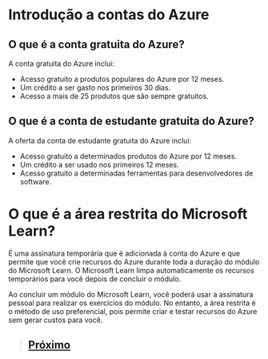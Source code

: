 # Introdução a contas do Azure


## O que é a conta gratuita do Azure?

A conta gratuita do Azure inclui:

* Acesso gratuito a produtos populares do Azure por 12 meses.
* Um crédito a ser gasto nos primeiros 30 dias.
* Acesso a mais de 25 produtos que são sempre gratuitos.


## O que é a conta de estudante gratuita do Azure?

A oferta da conta de estudante gratuita do Azure inclui:

* Acesso gratuito a determinados produtos do Azure por 12 meses.
* Um crédito a ser usado nos primeiros 12 meses.
* Acesso gratuito a determinadas ferramentas para desenvolvedores de software.

# O que é a área restrita do Microsoft Learn?

É uma assinatura temporária que é adicionada à conta do Azure e que permite que você crie recursos do Azure durante toda a duração do módulo do Microsoft Learn. O Microsoft Learn limpa automaticamente os recursos temporários para você depois de concluir o módulo.

Ao concluir um módulo do Microsoft Learn, você poderá usar a assinatura pessoal para realizar os exercícios do módulo. No entanto, a área restrita é o método de uso preferencial, pois permite criar e testar recursos do Azure sem gerar custos para você.

> ## [Próximo](./M1_6_IntroducaoEstudoCaso.md)